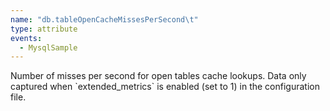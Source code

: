 ```yaml
---
name: "db.tableOpenCacheMissesPerSecond\t"
type: attribute
events:
  - MysqlSample
---
```


Number of misses per second for open tables cache lookups. Data only captured when \`extended\_metrics\` is enabled (set to 1) in the configuration file.